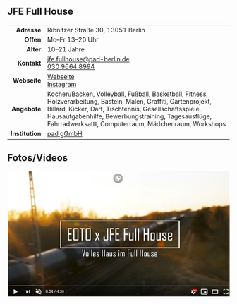 ## JFE Full House

|||
-:|:-
**Adresse** |     Ribnitzer Straße 30, 13051 Berlin
**Offen** |       Mo–Fr 13–20 Uhr
**Alter** |       10–21 Jahre
**Kontakt** |     [jfe.fullhouse@pad-berlin.de](mailto:jfe.fullhouse@pad-berlin.de)<br><a href="tel:+493096208994">030 9664 8994</a>
**Webseite** |     <a target="_blank" href="https://www.pad-berlin.de/jugendarbeit-praevention-und-qualifikation/jfe-full-house">Webseite</a><br><a target="_blank" href="https://www.instagram.com/jfe.fullhouse/">Instagram</a>
**Angebote** |    Kochen/Backen, Volleyball, Fußball, Basketball, Fitness, Holzverarbeitung, Basteln, Malen, Graffiti, Gartenprojekt, Billard, Kicker, Dart, Tischtennis, Gesellschaftsspiele, Hausaufgabenhilfe, Bewerbungstraining, Tagesausflüge, Fahrradwerksattt, Computerraum, Mädchenraum, Workshops
**Institution** | <a target="_blank" href="https://www.pad-berlin.de/">pad gGmbH</a>

<div id="gmap"></div>
<script>window.onload = showMap()</script>

## Fotos/Videos

<a target="_blank" href="https://www.youtube.com/watch?v=xLhWAbKMOsA"><img src="images/JFE_Fullhouse/fullhouse.png" width="600px" /></a>
